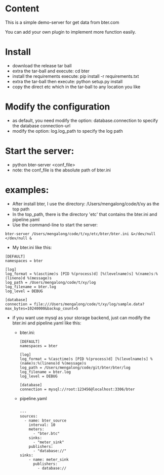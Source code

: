 # Content

This is a simple demo-server for get data from bter.com

You can add your own plugin to implement more function easily.

# Install

* download the release tar ball
* extra the tar-ball and execute: cd bter
* install the requirements execute: pip install -r requirements.txt
* extra the tar-ball then execute: python setup.py install
* copy the direct etc which in the tar-ball to any location you like

# Modify the configuration

* as default, you need modify the option: database.connection to specify the database connection-url
* modify the option: log.log\_path to specify the log path

# Start the server:

* python bter-server \<conf\_file\>
* note: the conf\_file is the absolute path of bter.ini

# examples:

* After install bter, I use the directory: /Users/mengalong/code/t/xy as the top path
* In the top_path, there is the directory 'etc' that contains the bter.ini and pipeline.yaml
* Use the command-line to start the server:
```cython
bter-server /Users/mengalong/code/t/xy/etc/bter/bter.ini &>/dev/null </dev/null &

```

* My bter.ini like this:

```cython
[DEFAULT]
namespaces = bter

[log]
log_format = %(asctime)s [PID %(process)d] [%(levelname)s] %(name)s:%(lineno)d %(message)s
log_path = /Users/mengalong/code/t/xy/log
log_filename = bter.log
log_level = DEBUG

[database]
connection = file:///Users/mengalong/code/t/xy/log/sample.data?max_bytes=10240000&backup_count=5
```

* if you want use mysql as your storage backend, just can modify the bter.ini and pipeline.yaml like this:

  * bter.ini:

    ```cython
    [DEFAULT]
    namespaces = bter
    
    [log]
    log_format = %(asctime)s [PID %(process)d] [%(levelname)s] %(name)s:%(lineno)d %(message)s
    log_path = /Users/mengalong/code/git/bter/bter/log
    log_filename = bter.log
    log_level = DEBUG
    
    [database]
    connection = mysql://root:123456@localhost:3306/bter
    ```

  * pipeline.yaml

    ```cython
    
    ---
    sources:
      - name: bter_source
        interval: 10
        meters:
          - "bter.btc"
        sinks:
          - "meter_sink"
        publishers:
          - "database://"
    sinks:
        - name: meter_sink
          publishers:
            - database://
    ```

